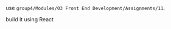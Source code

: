 <p>use <code>group4/Modules/03 Front End Development/Assignments/11</code>.</p>
<p>build it using React</p>